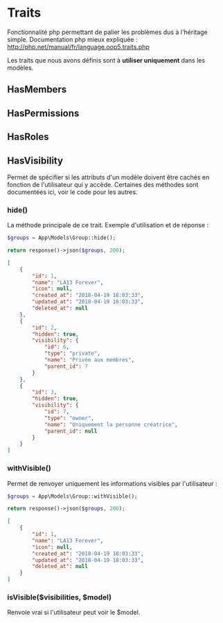# Traits

Fonctionnalité php permettant de palier les problèmes dus à l'héritage simple.
Documentation php mieux expliquée : http://php.net/manual/fr/language.oop5.traits.php

Les traits que nous avons définis sont à **utiliser uniquement** dans les modèles.

## HasMembers

## HasPermissions

## HasRoles

## HasVisibility

Permet de spécifier si les attributs d'un modèle doivent être cachés en fonction de l'utilisateur qui y accède. Certaines des méthodes sont documentées ici, voir le code pour les autres.

### hide()

La méthode principale de ce trait. Exemple d'utilisation et de réponse :

```php
$groups = App\Models\Group::hide();

return response()->json($groups, 200);
```

```json
[
    {
        "id": 1,
        "name": "LA13 Forever",
        "icon": null,
        "created_at": "2018-04-19 18:03:33",
        "updated_at": "2018-04-19 18:03:33",
        "deleted_at": null
    },
    {
        "id": 2,
        "hidden": true,
        "visibility": {
            "id": 6,
            "type": "private",
            "name": "Privée aux membres",
            "parent_id": 7
        }
    },
    {
        "id": 3,
        "hidden": true,
        "visibility": {
            "id": 7,
            "type": "owner",
            "name": "Uniquement la personne créatrice",
            "parent_id": null
        }
    }
]
```

### withVisible()

Permet de renvoyer uniquement les informations visibles par l'utilisateur :

```php
$groups = App\Models\Group::withVisible();

return response()->json($groups, 200);
```

```json
[
    {
        "id": 1,
        "name": "LA13 Forever",
        "icon": null,
        "created_at": "2018-04-19 18:03:33",
        "updated_at": "2018-04-19 18:03:33",
        "deleted_at": null
    }
]
```

### isVisible($visibilities, $model)

Renvoie vrai si l'utilisateur peut voir le $model.